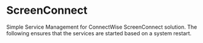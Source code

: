 # ScreenConnect

Simple Service Management for ConnectWise ScreenConnect solution. The following ensures that the services are started based on a system restart.